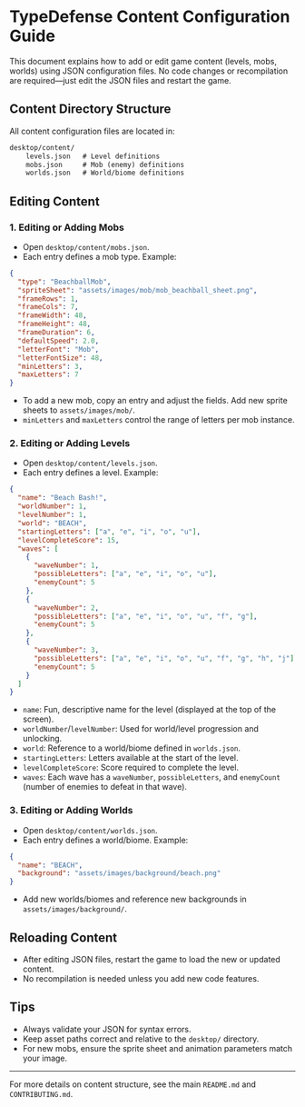 # TypeDefense Content Configuration Guide

This document explains how to add or edit game content (levels, mobs, worlds) using JSON configuration files. No code changes or recompilation are required—just edit the JSON files and restart the game.

## Content Directory Structure

All content configuration files are located in:

```md
desktop/content/
    levels.json   # Level definitions
    mobs.json     # Mob (enemy) definitions
    worlds.json   # World/biome definitions
```

## Editing Content

### 1. Editing or Adding Mobs

- Open `desktop/content/mobs.json`.
- Each entry defines a mob type. Example:

```json
{
  "type": "BeachballMob",
  "spriteSheet": "assets/images/mob/mob_beachball_sheet.png",
  "frameRows": 1,
  "frameCols": 7,
  "frameWidth": 48,
  "frameHeight": 48,
  "frameDuration": 6,
  "defaultSpeed": 2.0,
  "letterFont": "Mob",
  "letterFontSize": 48,
  "minLetters": 3,
  "maxLetters": 7
}
```

- To add a new mob, copy an entry and adjust the fields. Add new sprite sheets to `assets/images/mob/`.
- `minLetters` and `maxLetters` control the range of letters per mob instance.

### 2. Editing or Adding Levels

- Open `desktop/content/levels.json`.
- Each entry defines a level. Example:

```json
{
  "name": "Beach Bash!",
  "worldNumber": 1,
  "levelNumber": 1,
  "world": "BEACH",
  "startingLetters": ["a", "e", "i", "o", "u"],
  "levelCompleteScore": 15,
  "waves": [
    {
      "waveNumber": 1,
      "possibleLetters": ["a", "e", "i", "o", "u"],
      "enemyCount": 5
    },
    {
      "waveNumber": 2,
      "possibleLetters": ["a", "e", "i", "o", "u", "f", "g"],
      "enemyCount": 5
    },
    {
      "waveNumber": 3,
      "possibleLetters": ["a", "e", "i", "o", "u", "f", "g", "h", "j"],
      "enemyCount": 5
    }
  ]
}
```

- `name`: Fun, descriptive name for the level (displayed at the top of the screen).
- `worldNumber`/`levelNumber`: Used for world/level progression and unlocking.
- `world`: Reference to a world/biome defined in `worlds.json`.
- `startingLetters`: Letters available at the start of the level.
- `levelCompleteScore`: Score required to complete the level.
- `waves`: Each wave has a `waveNumber`, `possibleLetters`, and `enemyCount` (number of enemies to defeat in that wave).

### 3. Editing or Adding Worlds

- Open `desktop/content/worlds.json`.
- Each entry defines a world/biome. Example:

```json
{
  "name": "BEACH",
  "background": "assets/images/background/beach.png"
}
```

- Add new worlds/biomes and reference new backgrounds in `assets/images/background/`.

## Reloading Content

- After editing JSON files, restart the game to load the new or updated content.
- No recompilation is needed unless you add new code features.

## Tips

- Always validate your JSON for syntax errors.
- Keep asset paths correct and relative to the `desktop/` directory.
- For new mobs, ensure the sprite sheet and animation parameters match your image.

---

For more details on content structure, see the main `README.md` and `CONTRIBUTING.md`.
